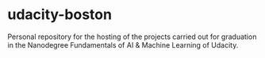 # udacity-boston
Personal repository for the hosting of the projects carried out for graduation in the Nanodegree Fundamentals of AI &amp; Machine Learning of Udacity.
